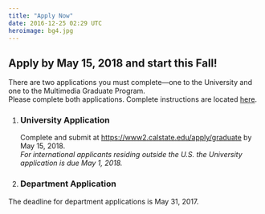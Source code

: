 ```yaml
---
title: "Apply Now"
date: 2016-12-25 02:29 UTC
heroimage: bg4.jpg
---
```

Apply by May 15, 2018 and start this Fall!
----
There are two applications you must complete—one to the University and one to the Multimedia Graduate Program.  
Please complete both applications. Complete instructions are located [here](../admission/).

1. ### University Application
   Complete and submit at https://www2.calstate.edu/apply/graduate by May 15, 2018.<br>
   *For international applicants residing outside the U.S. the University application is due May 1, 2018.*

2. ### Department Application
<script type="text/javascript" id="rbox-loader-script">
if(!window._rbox){
_rbox = { host_protocol:document.location.protocol, ready:function(cb){this.onready=cb;} };
(function(d, e) {
 var s, t, i, src=['/static/client-src-served/widget/43199/rbox_api.js', '/static/client-src-served/widget/43199/rbox_impl.js'];
 t = d.getElementsByTagName(e); t=t[t.length - 1];
 for(i=0; i<src.length; i++) {
     s = d.createElement(e); s.src = _rbox.host_protocol + '//w.recruiterbox.com' + eval("src" + String.fromCharCode(91) + String(i) + String.fromCharCode(93));
     t.parentNode.insertBefore(s, t.nextSibling);
 }})(document, 'script');
}
</script>
   The deadline for department applications is May 31, 2017.
